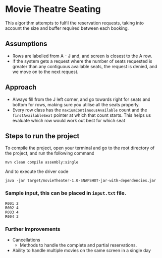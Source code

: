 # Movie Theatre Seating

This algorithm attempts to fulfil the reservation requests, taking into account the size and buffer required 
between each booking.

## Assumptions

* Rows are labelled from A - J and, and screen is closest to the A row. 
* If the system gets a request where the number of seats requested is greater than any contiguous available seats, the 
request is denied, and we move on to the next request. 

## Approach
* Always fill from the J left corner, and go towards right for seats and bottom for rows, making 
sure you utilise all the seats properly. 
* Every row class has the ``maxiumContinuousAvailable`` count and the ``firstAvailableSeat`` pointer at which that count starts. This helps
us evaluate which row would work out best for which seat

## Steps to run the project
To compile the project, open your terminal and 
go to the root directory of the project, and run the following command

```
mvn clean compile assembly:single
```

And to execute the driver code
```
java -jar target/movieTheater-1.0-SNAPSHOT-jar-with-dependencies.jar
```

### Sample input, this can be placed in ``input.txt`` file.
```
R001 2
R002 4
R003 4
R004 3
```

### Further Improvements
* Cancellations
    * Methods to handle the complete and partial reservations. 
* Ability to handle multiple movies on the same screen  in a single day